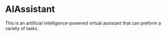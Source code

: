 # AIAssistant
This is an artificial intelligence-powered virtual assistant that can preform a variety of tasks.







